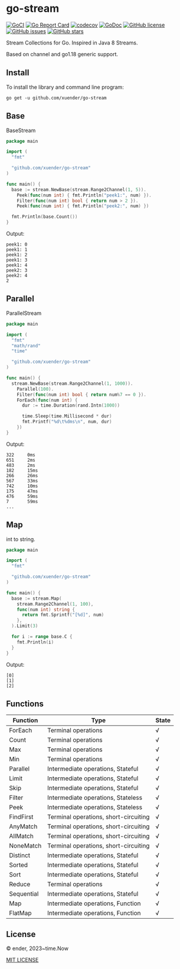# go-stream

[![GoCI](https://github.com/xuender/go-stream/workflows/Go/badge.svg)](https://github.com/xuender/go-stream/actions)
[![Go Report Card](https://goreportcard.com/badge/github.com/xuender/go-stream)](https://goreportcard.com/report/github.com/xuender/go-stream)
[![codecov](https://codecov.io/gh/xuender/go-stream/branch/master/graph/badge.svg?token=KCNTIM7DLH)](https://codecov.io/gh/xuender/go-stream)
[![GoDoc](https://godoc.org/github.com/xuender/go-stream?status.svg)](https://pkg.go.dev/github.com/xuender/go-stream)
[![GitHub license](https://img.shields.io/github/license/xuender/go-stream)](https://github.com/xuender/go-stream/blob/main/LICENSE)
[![GitHub issues](https://img.shields.io/github/issues/xuender/go-stream)](https://github.com/xuender/go-stream/issues)
[![GitHub stars](https://img.shields.io/github/stars/xuender/go-stream)](https://github.com/xuender/gostream/stargazers)

Stream Collections for Go. Inspired in Java 8 Streams.

Based on channel and go1.18 generic support.

## Install

To install the library and command line program:

```shell
go get -u github.com/xuender/go-stream
```

## Base

BaseStream

```go
package main

import (
  "fmt"

  "github.com/xuender/go-stream"
)

func main() {
  base := stream.NewBase(stream.Range2Channel(1, 5)).
    Peek(func(num int) { fmt.Println("peek1:", num) }).
    Filter(func(num int) bool { return num > 2 }).
    Peek(func(num int) { fmt.Println("peek2:", num) })

  fmt.Println(base.Count())
}
```

Output:

```shell
peek1: 0
peek1: 1
peek1: 2
peek1: 3
peek1: 4
peek2: 3
peek2: 4
2
```

## Parallel

ParallelStream

```go
package main

import (
  "fmt"
  "math/rand"
  "time"

  "github.com/xuender/go-stream"
)

func main() {
  stream.NewBase(stream.Range2Channel(1, 1000)).
    Parallel(100).
    Filter(func(num int) bool { return num%7 == 0 }).
    ForEach(func(num int) {
      dur := time.Duration(rand.Intn(1000))

      time.Sleep(time.Millisecond * dur)
      fmt.Printf("%d\t%dms\n", num, dur)
    })
}
```

Output:

```shell
322     0ms  
651     2ms  
483     2ms  
182     15ms 
266     26ms 
567     33ms 
742     10ms 
175     47ms 
476     59ms 
7       59ms 
...
```

## Map

int to string.

```go
package main

import (
  "fmt"

  "github.com/xuender/go-stream"
)

func main() {
  base := stream.Map(
    stream.Range2Channel(1, 100),
    func(num int) string {
      return fmt.Sprintf("[%d]", num)
    },
  ).Limit(3)

  for i := range base.C {
    fmt.Println(i)
  }
}
```

Output:

```shell
[0]
[1]
[2]
```

## Functions

| Function | Type | State |
| - | - | - |
| ForEach | Terminal operations | √ |
| Count | Terminal operations | √ |
| Max | Terminal operations | √ |
| Min | Terminal operations | √ |
| Parallel | Intermediate operations, Stateful | √ |
| Limit | Intermediate operations, Stateful | √ |
| Skip | Intermediate operations, Stateful | √ |
| Filter | Intermediate operations, Stateless | √ |
| Peek | Intermediate operations, Stateless | √ |
| FindFirst | Terminal operations, short-circuiting | √ |
| AnyMatch | Terminal operations, short-circuiting | √ |
| AllMatch | Terminal operations, short-circuiting | √ |
| NoneMatch | Terminal operations, short-circuiting | √ |
| Distinct | Intermediate operations, Stateful | √ |
| Sorted | Intermediate operations, Stateful | √ |
| Sort | Intermediate operations, Stateful | √ |
| Reduce | Terminal operations | √ |
| Sequential | Intermediate operations, Stateful | √ |
| Map | Intermediate operations, Function | √ |
| FlatMap | Intermediate operations, Function | √ |

## License

© ender, 2023~time.Now

[MIT LICENSE](https://github.com/xuender/go-stream/blob/master/LICENSE)
